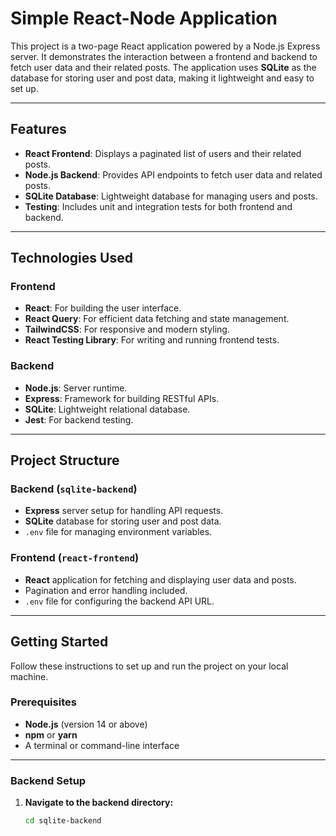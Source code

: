 # Simple React-Node Application

This project is a two-page React application powered by a Node.js Express server. It demonstrates the interaction between a frontend and backend to fetch user data and their related posts. The application uses **SQLite** as the database for storing user and post data, making it lightweight and easy to set up.

---

## Features

- **React Frontend**: Displays a paginated list of users and their related posts.
- **Node.js Backend**: Provides API endpoints to fetch user data and related posts.
- **SQLite Database**: Lightweight database for managing users and posts.
- **Testing**: Includes unit and integration tests for both frontend and backend.

---

## Technologies Used

### Frontend
- **React**: For building the user interface.
- **React Query**: For efficient data fetching and state management.
- **TailwindCSS**: For responsive and modern styling.
- **React Testing Library**: For writing and running frontend tests.

### Backend
- **Node.js**: Server runtime.
- **Express**: Framework for building RESTful APIs.
- **SQLite**: Lightweight relational database.
- **Jest**: For backend testing.

---

## Project Structure

### Backend (`sqlite-backend`)
- **Express** server setup for handling API requests.
- **SQLite** database for storing user and post data.
- `.env` file for managing environment variables.

### Frontend (`react-frontend`)
- **React** application for fetching and displaying user data and posts.
- Pagination and error handling included.
- `.env` file for configuring the backend API URL.

---

## Getting Started

Follow these instructions to set up and run the project on your local machine.

### Prerequisites
- **Node.js** (version 14 or above)
- **npm** or **yarn**
- A terminal or command-line interface

---

### Backend Setup

1. **Navigate to the backend directory:**
   ```bash
   cd sqlite-backend
